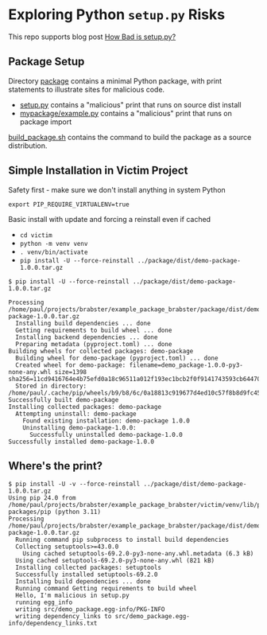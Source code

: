 # Exploring Python `setup.py` Risks

This repo supports blog post [How Bad is setup.py?](https://tempered.works/posts/2024/03/31/how-bad-is-setuppy/)

## Package Setup

Directory [package](./package) contains a minimal Python package, with print statements to illustrate sites for malicious code.

- [setup.py](./package/setup.py) contains a "malicious" print that runs on source dist install
- [mypackage/example.py](./package/src/mypackage/example.py) contains a "malicious" print that runs on package import

[build_package.sh](./build_package.sh) contains the command to build the package as a source distribution.

## Simple Installation in Victim Project

Safety first - make sure we don't install anything in system Python

`export PIP_REQUIRE_VIRTUALENV=true`

Basic install with update and forcing a reinstall even if cached

- `cd victim`
- `python -m venv venv`
- `. venv/bin/activate`
- `pip install -U --force-reinstall ../package/dist/demo-package-1.0.0.tar.gz`

```console
$ pip install -U --force-reinstall ../package/dist/demo-package-1.0.0.tar.gz

Processing /home/paul/projects/brabster/example_package_brabster/package/dist/demo-package-1.0.0.tar.gz
  Installing build dependencies ... done
  Getting requirements to build wheel ... done
  Installing backend dependencies ... done
  Preparing metadata (pyproject.toml) ... done
Building wheels for collected packages: demo-package
  Building wheel for demo-package (pyproject.toml) ... done
  Created wheel for demo-package: filename=demo_package-1.0.0-py3-none-any.whl size=1398 sha256=11cd9416764e4b75efd0a18c96511a012f193ec1bcb2f0f9141743593cb64470
  Stored in directory: /home/paul/.cache/pip/wheels/b9/b8/6c/0a18813c919677d4ed10c57f8b8d9fc45674336576166c28f8
Successfully built demo-package
Installing collected packages: demo-package
  Attempting uninstall: demo-package
    Found existing installation: demo-package 1.0.0
    Uninstalling demo-package-1.0.0:
      Successfully uninstalled demo-package-1.0.0
Successfully installed demo-package-1.0.0
```

## Where's the print?

```console
$ pip install -U -v --force-reinstall ../package/dist/demo-package-1.0.0.tar.gz
Using pip 24.0 from /home/paul/projects/brabster/example_package_brabster/victim/venv/lib/python3.11/site-packages/pip (python 3.11)
Processing /home/paul/projects/brabster/example_package_brabster/package/dist/demo-package-1.0.0.tar.gz
  Running command pip subprocess to install build dependencies
  Collecting setuptools>=43.0.0
    Using cached setuptools-69.2.0-py3-none-any.whl.metadata (6.3 kB)
  Using cached setuptools-69.2.0-py3-none-any.whl (821 kB)
  Installing collected packages: setuptools
  Successfully installed setuptools-69.2.0
  Installing build dependencies ... done
  Running command Getting requirements to build wheel
  Hello, I'm malicious in setup.py
  running egg_info
  writing src/demo_package.egg-info/PKG-INFO
  writing dependency_links to src/demo_package.egg-info/dependency_links.txt
```




